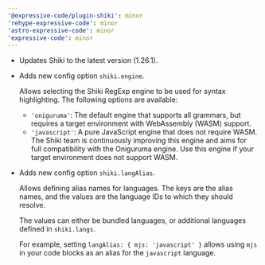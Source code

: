 ```yaml
---
'@expressive-code/plugin-shiki': minor
'rehype-expressive-code': minor
'astro-expressive-code': minor
'expressive-code': minor
---
```


- Updates Shiki to the latest version (1.26.1).

- Adds new config option `shiki.engine`.

  Allows selecting the Shiki RegExp engine to be used for syntax highlighting. The following options are available:

  - `'oniguruma'`: The default engine that supports all grammars, but requires a target environment with WebAssembly (WASM) support.
  - `'javascript'`: A pure JavaScript engine that does not require WASM. The Shiki team is continuously improving this engine and aims for full compatibility with the Oniguruma engine. Use this engine if your target environment does not support WASM.

- Adds new config option `shiki.langAlias`.

  Allows defining alias names for languages. The keys are the alias names, and the values are the language IDs to which they should resolve.

  The values can either be bundled languages, or additional languages defined in `shiki.langs`.

  For example, setting `langAlias: { mjs: 'javascript' }` allows using `mjs` in your code blocks as an alias for the `javascript` language.
